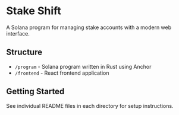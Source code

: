 # Stake Shift

A Solana program for managing stake accounts with a modern web interface.

## Structure

- `/program` - Solana program written in Rust using Anchor
- `/frontend` - React frontend application

## Getting Started

See individual README files in each directory for setup instructions. 